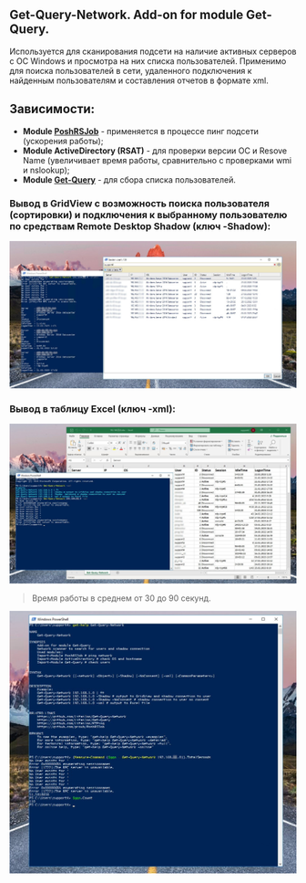 ## Get-Query-Network. Add-on for module Get-Query.

Используется для сканирования подсети на наличие активных серверов с ОС Windows и просмотра на них списка пользователей. Применимо для поиска пользователей в сети, удаленного подключения к найденным пользователям и составления отчетов в формате xml.

## Зависимости:
* **Module [PoshRSJob](https://github.com/proxb/PoshRSJob)** - применяется в процессе пинг подсети (ускорения работы);
* **Module ActiveDirectory (RSAT)** - для проверки версии ОС и Resove Name (увеличивает время работы, сравнительно с проверками wmi и nslookup);
* **Module [Get-Query](https://github.com/Lifailon/Get-Query)** - для сбора списка пользователей.

### Вывод в GridView с возможность поиска пользователя (сортировки) и подключения к выбранному пользователю по средствам Remote Desktop Shadow (ключ -Shadow):

![Image alt](https://github.com/Lifailon/Get-Query-Network/blob/rsa/Screen/Shadow.jpg)

### Вывод в таблицу Excel (ключ -xml):

![Image alt](https://github.com/Lifailon/Get-Query-Network/blob/rsa/Screen/Output-xml.jpg)

> Время работы в среднем от 30 до 90 секунд.

![Image alt](https://github.com/Lifailon/Get-Query-Network/blob/rsa/Screen/Get-Help-and-Run-Time.jpg)
